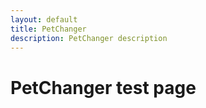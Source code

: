 ```yaml
---
layout: default
title: PetChanger
description: PetChanger description
---
```


# PetChanger test page

